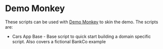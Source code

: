 # Demo Monkey

These scripts can be used with [Demo Monkey](https://github.com/Appdynamics/demomonkey) to skin the demo. The scripts are:

* Cars App Base - Base script to quick start building a domain specific script. Also covers a fictional BankCo example